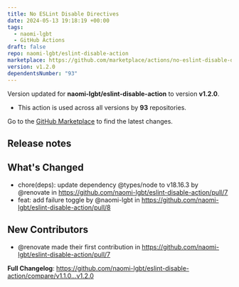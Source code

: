```yaml
---
title: No ESLint Disable Directives
date: 2024-05-13 19:18:19 +00:00
tags:
  - naomi-lgbt
  - GitHub Actions
draft: false
repo: naomi-lgbt/eslint-disable-action
marketplace: https://github.com/marketplace/actions/no-eslint-disable-directives
version: v1.2.0
dependentsNumber: "93"
---
```



Version updated for **naomi-lgbt/eslint-disable-action** to version **v1.2.0**.
- This action is used across all versions by **93** repositories.

Go to the [GitHub Marketplace](https://github.com/marketplace/actions/no-eslint-disable-directives) to find the latest changes.

## Release notes

## What's Changed
* chore(deps): update dependency @types/node to v18.16.3 by @renovate in https://github.com/naomi-lgbt/eslint-disable-action/pull/7
* feat: add failure toggle by @naomi-lgbt in https://github.com/naomi-lgbt/eslint-disable-action/pull/8

## New Contributors
* @renovate made their first contribution in https://github.com/naomi-lgbt/eslint-disable-action/pull/7

**Full Changelog**: https://github.com/naomi-lgbt/eslint-disable-action/compare/v1.1.0...v1.2.0
